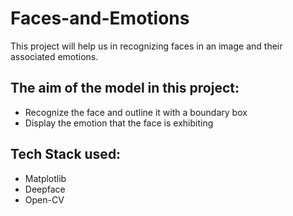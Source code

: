 # Faces-and-Emotions
This project will help us in recognizing faces in an image and their associated emotions.



## The aim of the model in this project:
+ Recognize the face and outline it with a boundary box
+ Display the emotion that the face is exhibiting


## Tech Stack used:
+ Matplotlib
+ Deepface
+ Open-CV
